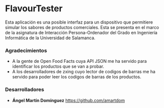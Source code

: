 # FlavourTester
Esta aplicación es una posible interfaz para un dispositivo que permitiere simular los sabores de productos comerciales.
Esta se presenta en el marco de la asignatura de Interacción Persona-Ordenador del Grado en Ingeniería Informática de la Universidad de Salamanca.
### Agradecimientos
- A la gente de Open Food Facts cuya API JSON me ha servido para identificar los productos que se van a probar.
- A los desarrolladores de zxing cuyo lector de codigos de barras me ha servido para poder leer los codigos de barras de los productos.
### Desarrolladores
- **Ángel Martín Domínguez** https://github.com/amartdom
